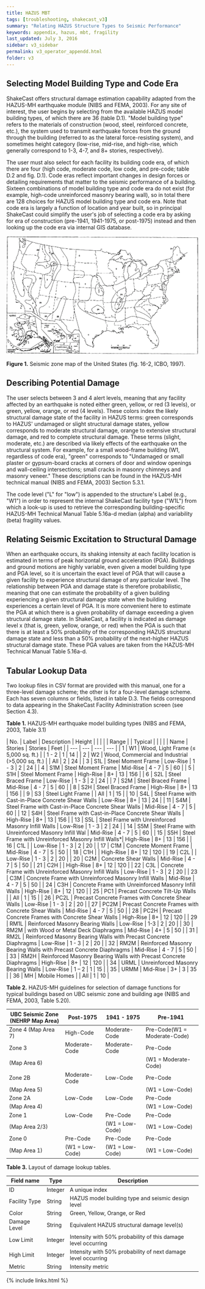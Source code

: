 ```yaml
---
title: HAZUS MBT
tags: [troubleshooting, shakecast_v3]
summary: "Relating HAZUS Structure Types to Seismic Performance"
keywords: appendix, hazus, mbt, fragility
last_updated: July 3, 2016
sidebar: v3_sidebar
permalink: v3_operator_appendd.html
folder: v3
---
```


## Selecting Model Building Type and Code Era

ShakeCast offers structural damage estimation capability adapted from the HAZUS-MH earthquake module (NIBS and FEMA, 2003). For any site of interest, the user begins by selecting from the available HAZUS model building types, of which there are 36 (table D.1). "Model building type" refers to the materials of construction (wood, steel, reinforced concrete, etc.), the system used to transmit earthquake forces from the ground through the building (referred to as the lateral force-resisting system), and sometimes height category (low-rise, mid-rise, and high-rise, which generally correspond to 1-3, 4-7, and 8+ stories, respectively).

The user must also select for each facility its building code era, of which there are four (high code, moderate code, low code, and pre-code; table D.2 and fig. D.1). Code eras reflect important changes in design forces or detailing requirements that matter to the seismic performance of a building. Sixteen combinations of model building type and code era do not exist (for example, high-code unreinforced masonry bearing wall), so in total there are 128 choices for HAZUS model building type and code era. Note that code era is largely a function of location and year built, so in principal ShakeCast could simplify the user's job of selecting a code era by asking for era of construction (pre-1941, 1941-1975, or post-1975) instead and then looking up the code era via internal GIS database.

![](images/appendd-1.png "Seismic zone map of the United States")

**Figure 1.** Seismic zone map of the United States (fig. 16-2, ICBO, 1997).

## Describing Potential Damage

The user selects between 3 and 4 alert levels, meaning that any facility affected by an earthquake is noted either green, yellow, or red (3 levels), or green, yellow, orange, or red (4 levels). These colors index the likely structural damage state of the facility in HAZUS terms: green corresponds to HAZUS' undamaged or slight structural damage states, yellow corresponds to moderate structural damage, orange to extensive structural damage, and red to complete structural damage. These terms (slight, moderate, etc.) are described via likely effects of the earthquake on the structural system. For example, for a small wood-frame building (W1, regardless of code era), "green" corresponds to "Undamaged or small plaster or gypsum-board cracks at corners of door and window openings and wall-ceiling intersections; small cracks in masonry chimneys and masonry veneer." These descriptions can be found in the HAZUS-MH technical manual (NIBS and FEMA, 2003) Section 5.3.1.

The code level ("L" for "low") is appended to the structure's Label (e.g., "W1") in order to represent the internal ShakeCast facility type ("W1L") from which a look-up is used to retrieve the corresponding building-specific HAZUS-MH Technical Manual Table 5.16a-d median (alpha) and variability (beta) fragility values.

## Relating Seismic Excitation to Structural Damage

When an earthquake occurs, its shaking intensity at each facility location is estimated in terms of peak horizontal ground acceleration (PGA). Buildings and ground motions are highly variable, even given a model building type and PGA level, so it is uncertain the exact level of PGA that will cause a given facility to experience structural damage of any particular level. The relationship between PGA and damage state is therefore probabilistic, meaning that one can estimate the probability of a given building experiencing a given structural damage state when the building experiences a certain level of PGA. It is more convenient here to estimate the PGA at which there is a given probability of damage exceeding a given structural damage state. In ShakeCast, a facility is indicated as damage level x (that is, green, yellow, orange, or red) when the PGA is such that there is at least a 50% probability of the corresponding HAZUS structural damage state and less than a 50% probability of the next-higher HAZUS structural damage state. These PGA values are taken from the HAZUS-MH Technical Manual Table 5.16a-d.

## Tabular Lookup Data

Two lookup files in CSV format are provided with this manual, one for a three-level damage scheme; the other is for a four-level damage scheme. Each has seven columns or fields, listed in table D.3. The fields correspond to data appearing in the ShakeCast Facility Administration screen (see Section 4.3).

 **Table 1.**  HAZUS-MH earthquake model building types (NIBS and FEMA, 2003, Table 3.1)

| No. | Label | Description | Height |
| | | | Range | | Typical | 
| | | | Name | Stories | Stories | Feet |
| --- | --- | --- | --- |
| 1 | W1 | Wood, Light Frame (≤ 5,000 sq. ft.) |   | 1 - 2 | 1 | 14 |
| 2 | W2 | Wood, Commercial and Industrial (>5,000 sq. ft.) |   | All | 2 | 24 |
| 3 | S1L |  Steel Moment Frame | Low-Rise | 1 - 3 | 2 | 24 |
| 4 | S1M | Steel Moment Frame | Mid-Rise | 4 - 7 | 5 | 60 |
| 5 | S1H |  Steel Moment Frame | High-Rise | 8+ | 13 | 156 |
| 6 | S2L |  Steel Braced Frame | Low-Rise | 1 - 3 | 2 | 24 |
| 7 | S2M | Steel Braced Frame | Mid-Rise | 4 - 7 | 5 | 60 |
| 8 | S2H |  Steel Braced Frame | High-Rise | 8+ | 13 | 156 |
| 9 | S3 | Steel Light Frame |   | All | 1 | 15 |
| 10 | S4L | Steel Frame with Cast-in-Place Concrete Shear Walls | Low-Rise | 8+ | 13 | 24 |
| 11 | S4M | Steel Frame with Cast-in-Place Concrete Shear Walls | Mid-Rise | 4 - 7 | 5 | 60  |
| 12 | S4H | Steel Frame with Cast-in-Place Concrete Shear Walls | High-Rise | 8+ | 13 | 156 |
| 13 | S5L | Steel Frame with Unreinforced Masonry Infill Walls | Low-Rise | 1 - 3 | 2 | 24 |
| 14 | S5M | Steel Frame with Unreinforced Masonry Infill Wal | Mid-Rise | 4 - 7 | 5 | 60 |
| 15 | S5H | Steel Frame with Unreinforced Masonry Infill Walls*| High-Rise | 8+ | 13 | 156 |
| 16 | C1L |   | Low-Rise | 1 - 3 | 2 | 20 |
| 17 | C1M | Concrete Moment Frame | Mid-Rise | 4 - 7 | 5 | 50 |
| 18 | C1H |   | High-Rise | 8+ | 12 | 120 |
| 19 | C2L |   | Low-Rise | 1 - 3 | 2 | 20 |
| 20 | C2M | Concrete Shear Walls | Mid-Rise | 4 - 7 | 5 | 50 |
| 21 | C2H |   | High-Rise | 8+ | 12 | 120 |
| 22 | C3L | Concrete Frame with Unreinforced Masonry Infill Walls | Low-Rise | 1 - 3 | 2 | 20 |
| 23 | C3M | Concrete Frame with Unreinforced Masonry Infill Walls | Mid-Rise | 4 - 7 | 5 | 50 |
| 24 | C3H | Concrete Frame with Unreinforced Masonry Infill Walls | High-Rise | 8+ | 12 | 120 |
| 25 | PC1 | Precast Concrete Tilt-Up Walls |   | All | 1 | 15 |
| 26 | PC2L | Precast Concrete Frames with Concrete Shear Walls | Low-Rise | 1 - 3 | 2 | 20 |
| 27 | PC2M | Precast Concrete Frames with Concrete Shear Walls | Mid-Rise | 4 - 7 | 5 | 50 |
| 28 | PC2H | Precast Concrete Frames with Concrete Shear Walls | High-Rise | 8+ | 12 | 120 |
| 29 | RM1L | Reinforced Masonry Bearing Walls | Low-Rise | 1-3 | 2 | 20 |
| 30 | RM2M | with Wood or Metal Deck Diaphragms | Mid-Rise | 4+ | 5 | 50 |
| 31 | RM2L | Reinforced Masonry Bearing Walls with Precast Concrete Diaphragms | Low-Rise | 1 - 3 | 2 | 20 |
| 32 | RM2M | Reinforced Masonry Bearing Walls with Precast Concrete Diaphragms | Mid-Rise | 4 - 7 | 5 | 50 |
| 33 | RM2H | Reinforced Masonry Bearing Walls with Precast Concrete Diaphragms | High-Rise | 8+ | 12 | 120 |
| 34 | URML | Unreinforced Masonry Bearing Walls | Low-Rise | 1 – 2 | 1 | 15 |
| 35 | URMM | Mid-Rise | 3+ | 3 | 35 |
| 36 | MH | Mobile Homes |   | All | 1 | 10 |

 **Table 2.**  HAZUS-MH guidelines for selection of damage functions for typical buildings based on UBC seismic zone and building age (NIBS and FEMA, 2003, Table 5.20).

| UBC Seismic Zone (NEHRP Map Area) | Post-1975 | 1941 - 1975 | Pre-1941 |
| --- | --- | --- | --- |
| Zone 4 (Map Area 7) | High-Code | Moderate-Code | Pre-Code(W1 = Moderate-Code) |
| Zone 3 | Moderate-Code | Moderate-Code | Pre-Code |
| (Map Area 6) |   |   | (W1 = Moderate-Code) |
| Zone 2B | Moderate-Code | Low-Code | Pre-Code |
| (Map Area 5) |   |   | (W1 = Low-Code) |
| Zone 2A | Low-Code | Low-Code | Pre-Code |
| (Map Area 4) |   |   | (W1 = Low-Code) |
| Zone 1 | Low-Code | Pre-Code | Pre-Code |
| (Map Area 2/3) |   | (W1 = Low-Code) | (W1 = Low-Code) |
| Zone 0 | Pre-Code | Pre-Code | Pre-Code |
| (Map Area 1) | (W1 = Low-Code) | (W1 = Low-Code) | (W1 = Low-Code) |

 **Table 3.** Layout of damage lookup tables.

| **Field name** | **Type** | **Description** |
| --- | --- | --- |
| ID | Integer | A unique index |
| Facility Type | String | HAZUS model building type and seismic design level |
| Color | String | Green, Yellow, Orange, or Red |
| Damage Level | String | Equivalent HAZUS structural damage level(s) |
| Low Limit | Integer | Intensity with 50% probability of this damage level occurring |
| High Limit | Integer | Intensity with 50% probability of next damage level occurring |
| Metric | String | Intensity metric |

{% include links.html %}
